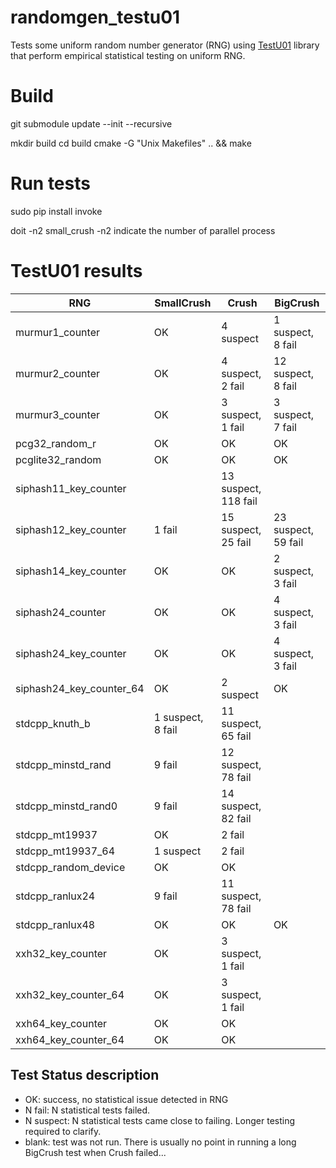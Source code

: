 # randomgen_testu01
Tests some uniform random number generator (RNG) using [TestU01](https://en.wikipedia.org/wiki/TestU01) library that perform empirical statistical testing on uniform RNG.

# Build

git submodule update --init --recursive

mkdir build
cd build
cmake -G "Unix Makefiles" .. && make

# Run tests

sudo pip install invoke

doit -n2 small_crush
-n2 indicate the number of parallel process

# TestU01 results

|           RNG            |    SmallCrush     |        Crush         |      BigCrush       |
| ------------------------ | ----------------- | -------------------- | ------------------- |
| murmur1_counter          |                OK |            4 suspect |   1 suspect, 8 fail |
| murmur2_counter          |                OK |    4 suspect, 2 fail |  12 suspect, 8 fail |
| murmur3_counter          |                OK |    3 suspect, 1 fail |   3 suspect, 7 fail |
| pcg32_random_r           |                OK |                   OK |                  OK |
| pcglite32_random         |                OK |                   OK |                  OK |
| siphash11_key_counter    |                   | 13 suspect, 118 fail |                     |
| siphash12_key_counter    |            1 fail |  15 suspect, 25 fail | 23 suspect, 59 fail |
| siphash14_key_counter    |                OK |                   OK |   2 suspect, 3 fail |
| siphash24_counter        |                OK |                   OK |   4 suspect, 3 fail |
| siphash24_key_counter    |                OK |                   OK |   4 suspect, 3 fail |
| siphash24_key_counter_64 |                OK |            2 suspect |                  OK |
| stdcpp_knuth_b           | 1 suspect, 8 fail |  11 suspect, 65 fail |                     |
| stdcpp_minstd_rand       |            9 fail |  12 suspect, 78 fail |                     |
| stdcpp_minstd_rand0      |            9 fail |  14 suspect, 82 fail |                     |
| stdcpp_mt19937           |                OK |               2 fail |                     |
| stdcpp_mt19937_64        |         1 suspect |               2 fail |                     |
| stdcpp_random_device     |                OK |                   OK |                     |
| stdcpp_ranlux24          |            9 fail |  11 suspect, 78 fail |                     |
| stdcpp_ranlux48          |                OK |                   OK |                  OK |
| xxh32_key_counter        |                OK |    3 suspect, 1 fail |                     |
| xxh32_key_counter_64     |                OK |    3 suspect, 1 fail |                     |
| xxh64_key_counter        |                OK |                   OK |                     |
| xxh64_key_counter_64     |                OK |                   OK |                     |

## Test Status description

- OK: success, no statistical issue detected in RNG
- N fail: N statistical tests failed.
- N suspect: N statistical tests came close to failing. Longer testing required to clarify.
- blank: test was not run. There is usually no point in running a long BigCrush test when Crush failed...
